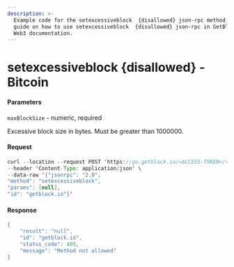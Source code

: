 ```yaml
---
description: >-
  Example code for the setexcessiveblock  {disallowed} json-rpc method. Сomplete
  guide on how to use setexcessiveblock  {disallowed} json-rpc in GetBlock.io
  Web3 documentation.
---
```


# setexcessiveblock {disallowed} - Bitcoin

#### Parameters

`maxBlockSize` - numeric, required

Excessive block size in bytes. Must be greater than 1000000.

#### Request

```java
curl --location --request POST 'https://go.getblock.io/<ACCESS-TOKEN>/v1/mainnet/' \
--header 'Content-Type: application/json' \
--data-raw '{"jsonrpc": "2.0",
"method": "setexcessiveblock",
"params": [null],
"id": "getblock.io"}'
```

#### Response

```java
{
    "result": "null",
    "id": "getblock.io",
    "status_code": 405,
    "message": "Method not allowed"
}
```
